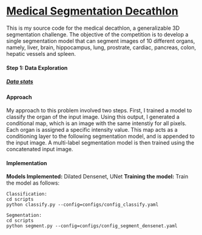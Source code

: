 # [Medical Segmentation Decathlon](http://medicaldecathlon.com)

This is my source code for the medical decathlon, a generalizable 3D segmentation challenge. The objective of the competition is to develop a single segmentation model that can segment images of 10 different organs, namely, liver, brain, hippocampus, lung, prostrate, cardiac, pancreas, colon, hepatic vessels and spleen. 

#### Step 1: Data Exploration
##### [Data stats](https://github.com/suryatejadev/medseg_decathlon/blob/master/notebooks/data_exploration.ipynb)

#### Approach
My approach to this problem involved two steps. First, I trained a model to classify the organ of the input image. Using this output, I generated a conditional map, which is an image with the same intenstiy for all pixels. Each organ is assigned a specific intensity value. This map acts as a conditioning layer to the following segmentation model, and is appended to the input image. A multi-label segmentation model is then trained using the concatenated input image.  

#### Implementation
**Models Implemented:**  Dilated Densenet, UNet
**Training the model:** Train the model as follows:
```
Classification:
cd scripts
python classify.py --config=configs/config_classify.yaml

Segmentation:
cd scripts
python segment.py --config=configs/config_segment_densenet.yaml
```
 

